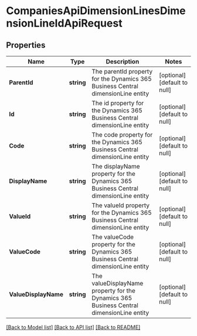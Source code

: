 # CompaniesApiDimensionLinesDimensionLineIdApiRequest

## Properties
Name | Type | Description | Notes
------------ | ------------- | ------------- | -------------
**ParentId** | **string** | The parentId property for the Dynamics 365 Business Central dimensionLine entity | [optional] [default to null]
**Id** | **string** | The id property for the Dynamics 365 Business Central dimensionLine entity | [optional] [default to null]
**Code** | **string** | The code property for the Dynamics 365 Business Central dimensionLine entity | [optional] [default to null]
**DisplayName** | **string** | The displayName property for the Dynamics 365 Business Central dimensionLine entity | [optional] [default to null]
**ValueId** | **string** | The valueId property for the Dynamics 365 Business Central dimensionLine entity | [optional] [default to null]
**ValueCode** | **string** | The valueCode property for the Dynamics 365 Business Central dimensionLine entity | [optional] [default to null]
**ValueDisplayName** | **string** | The valueDisplayName property for the Dynamics 365 Business Central dimensionLine entity | [optional] [default to null]

[[Back to Model list]](../README.md#documentation-for-models) [[Back to API list]](../README.md#documentation-for-api-endpoints) [[Back to README]](../README.md)


